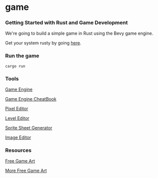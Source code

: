 # game

### Getting Started with Rust and Game Development
We're going to build a simple game in Rust using the Bevy game engine. 

Get your system rusty by going [here](https://www.rust-lang.org/en-US/install.html).
### Run the game
```shell
cargo run
```

### Tools 
[Game Engine](https://bevyengine.org/)

[Game Engine CheatBook](https://bevy-cheatbook.github.io/)

[Pixel Editor](https://github.com/aseprite/aseprite)

[Level Editor](https://ldtk.io/)

[Sprite Sheet Generator](https://www.codeandweb.com/texturepacker)

[Image Editor](https://krita.org/en/download/krita-desktop/)

### Resources
[Free Game Art](https://itch.io/game-assets/free)

[More Free Game Art](https://opengameart.org/)


